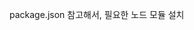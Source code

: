 <!-- 리팩토링 폴더 구조

├── node_modules/       # 의존성 라이브러리 (자동 생성)
├── public/             # 정적 파일 제공 폴더
│   ├── index.html      # 메인 HTML 파일
│   ├── css/            # CSS 파일 폴더
│   │   └── styles.css  # (선택 사항) 스타일 파일
│   ├── js/             # 클라이언트 측 JavaScript 파일 폴더
│   │   └── app.js      # (선택 사항) 클라이언트 로직 파일
│   └── images/         # (선택 사항) 이미지 파일 폴더
│
├── uploads/            # 업로드된 파일 저장 폴더
│
├── src/                # 서버 측 코드 폴더
│   ├── routes/         # 라우터 관리 폴더
│   │   └── upload.js   # (예) 업로드 관련 라우터
│   ├── scripts/        # 유틸리티 스크립트 폴더
│   │   └── script.js   # (예) 작성하려는 스크립트 파일
│   └── server.js       # 메인 서버 파일
│
├── config/             # 설정 파일 폴더 (선택 사항)
│   └── config.yaml     # YAML 설정 파일
│
├── .gitignore          # Git에서 무시할 파일/폴더
├── package.json        # 프로젝트 의존성 및 스크립트 정의
└── package-lock.json   # 의존성 버전 고정 파일

 -->
package.json 참고해서, 필요한 노드 모듈 설치